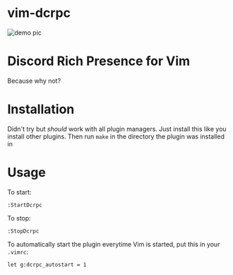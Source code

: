 # vim-dcrpc

![demo pic](https://gitlab.com/betseg/vim-dcrpc/raw/master/pics/demo.png)

# Discord Rich Presence for Vim

Because why not?

# Installation

Didn't try but *should* work with all plugin managers. Just install this like you install other plugins. Then run `make` in the directory the plugin was installed in

# Usage

To start:

```
:StartDcrpc
```

To stop:

```
:StopDcrpc
```

To automatically start the plugin everytime Vim is started, put this in your `.vimrc`:

```
let g:dcrpc_autostart = 1
```
